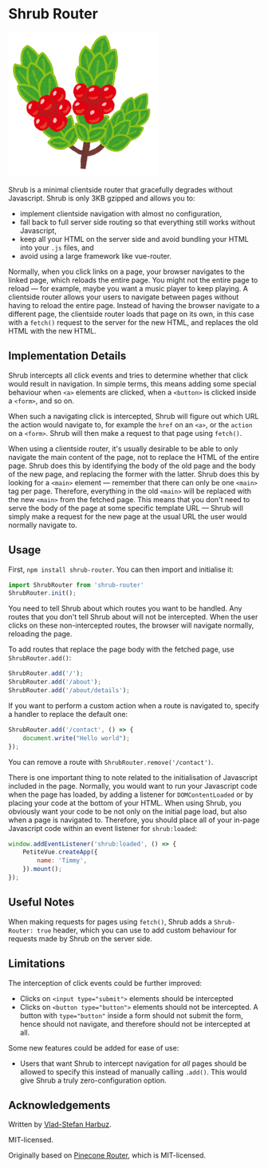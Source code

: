 # Shrub Router

![A cartoon illustration of a fruit-bearing bush](images/hawaii_ohelo_berry.png)

Shrub is a minimal clientside router that gracefully degrades without Javascript. Shrub is only 3KB gzipped and allows
you to:

* implement clientside navigation with almost no configuration,
* fall back to full server side routing so that everything still works without Javascript,
* keep all your HTML on the server side and avoid bundling your HTML into your `.js` files, and
* avoid using a large framework like vue-router.

Normally, when you click links on a page, your browser navigates to the linked page, which reloads the entire page. You
might not the entire page to reload — for example, maybe you want a music player to keep playing. A clientside router
allows your users to navigate between pages without having to reload the entire page. Instead of having the browser
navigate to a different page, the clientside router loads that page on its own, in this case with a `fetch()` request to
the server for the new HTML, and replaces the old HTML with the new HTML.

## Implementation Details

Shrub intercepts all click events and tries to determine whether that click would result in navigation. In simple terms,
this means adding some special behaviour when `<a>` elements are clicked, when a `<button>` is clicked inside a
`<form>`, and so on.

When such a navigating click is intercepted, Shrub will figure out which URL the action would navigate to, for example
the `href` on an `<a>`, or the `action` on a `<form>`. Shrub will then make a request to that page using `fetch()`.

When using a clientside router, it's usually desirable to be able to only navigate the main content of the page, not to
replace the HTML of the entire page. Shrub does this by identifying the body of the old page and the body of the new
page, and replacing the former with the latter. Shrub does this by looking for a `<main>` element — remember that there
can only be one `<main>` tag per page. Therefore, everything in the old `<main>` will be replaced with the new `<main>`
from the fetched page. This means that you don't need to serve the body of the page at some specific template URL —
Shrub will simply make a request for the new page at the usual URL the user would normally navigate to.

## Usage

First, `npm install shrub-router`. You can then import and initialise it:

```javascript
import ShrubRouter from 'shrub-router'
ShrubRouter.init();
```

You need to tell Shrub about which routes you want to be handled. Any routes that you don't tell Shrub about will not be
intercepted. When the user clicks on these non-intercepted routes, the browser will navigate normally, reloading the
page.

To add routes that replace the page body with the fetched page, use `ShrubRouter.add()`:

```javascript
ShrubRouter.add('/');
ShrubRouter.add('/about');
ShrubRouter.add('/about/details');
```

If you want to perform a custom action when a route is navigated to, specify a handler to replace the default one:

```javascript
ShrubRouter.add('/contact', () => {
	document.write("Hello world");
});
```

You can remove a route with `ShrubRouter.remove('/contact')`.

There is one important thing to note related to the initialisation of Javascript included in the page. Normally, you
would want to run your Javascript code when the page has loaded, by adding a listener for `DOMContentLoaded` or by
placing your code at the bottom of your HTML. When using Shrub, you obviously want your code to be not only on the
initial page load, but also when a page is navigated to. Therefore, you should place all of your in-page Javascript code
within an event listener for `shrub:loaded`:

```javascript
window.addEventListener('shrub:loaded', () => {
	PetiteVue.createApp({
		name: 'Timmy',
	}).mount();
});
```

## Useful Notes

When making requests for pages using `fetch()`, Shrub adds a `Shrub-Router: true` header, which you can use to add
custom behaviour for requests made by Shrub on the server side.

## Limitations

The interception of click events could be further improved:

* Clicks on `<input type="submit">` elements should be intercepted
* Clicks on `<button type="button">` elements should not be intercepted. A button with `type="button"` inside a form
	should not submit the form, hence should not navigate, and therefore should not be intercepted at all.

Some new features could be added for ease of use:

* Users that want Shrub to intercept navigation for _all_ pages should be allowed to specify this instead of manually
	calling `.add()`. This would give Shrub a truly zero-configuration option.

## Acknowledgements

Written by [Vlad-Stefan Harbuz](https://vladh.net).

MIT-licensed.

Originally based on [Pinecone Router](https://github.com/pinecone-router/router), which is MIT-licensed.
